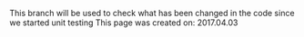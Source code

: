 This branch will be used to check what has been changed in the code since we started unit testing
This page was created on: 2017.04.03